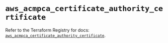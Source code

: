 # `aws_acmpca_certificate_authority_certificate`

Refer to the Terraform Registry for docs: [`aws_acmpca_certificate_authority_certificate`](https://registry.terraform.io/providers/hashicorp/aws/6.11.0/docs/resources/acmpca_certificate_authority_certificate).
